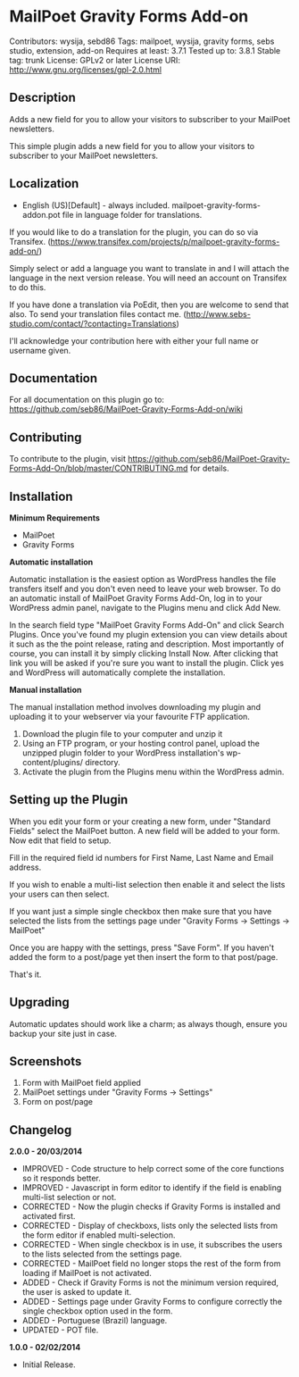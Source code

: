# MailPoet Gravity Forms Add-on

Contributors: wysija, sebd86
Tags: mailpoet, wysija, gravity forms, sebs studio, extension, add-on
Requires at least: 3.7.1
Tested up to: 3.8.1
Stable tag: trunk
License: GPLv2 or later
License URI: http://www.gnu.org/licenses/gpl-2.0.html

## Description

Adds a new field for you to allow your visitors to subscriber to your MailPoet newsletters.

This simple plugin adds a new field for you to allow your visitors to subscriber to your MailPoet newsletters.

## Localization
* English (US)[Default] - always included. mailpoet-gravity-forms-addon.pot file in language folder for translations.

If you would like to do a translation for the plugin, you can do so via Transifex.  (https://www.transifex.com/projects/p/mailpoet-gravity-forms-add-on/)

Simply select or add a language you want to translate in and I will attach the language in the next version release. You will need an account on Transifex to do this.

If you have done a translation via PoEdit, then you are welcome to send that also. To send your translation files contact me. (http://www.sebs-studio.com/contact/?contacting=Translations)

I'll acknowledge your contribution here with either your full name or username given.

## Documentation

For all documentation on this plugin go to: https://github.com/seb86/MailPoet-Gravity-Forms-Add-on/wiki

## Contributing

To contribute to the plugin, visit https://github.com/seb86/MailPoet-Gravity-Forms-Add-On/blob/master/CONTRIBUTING.md for details.

## Installation

__Minimum Requirements__

* MailPoet
* Gravity Forms

__Automatic installation__

Automatic installation is the easiest option as WordPress handles the file transfers itself and you don't even need to leave your web browser. To do an automatic install of MailPoet Gravity Forms Add-On, log in to your WordPress admin panel, navigate to the Plugins menu and click Add New.

In the search field type "MailPoet Gravity Forms Add-On" and click Search Plugins. Once you've found my plugin extension you can view details about it such as the the point release, rating and description. Most importantly of course, you can install it by simply clicking Install Now. After clicking that link you will be asked if you're sure you want to install the plugin. Click yes and WordPress will automatically complete the installation.

__Manual installation__

The manual installation method involves downloading my plugin and uploading it to your webserver via your favourite FTP application.

1. Download the plugin file to your computer and unzip it
2. Using an FTP program, or your hosting control panel, upload the unzipped plugin folder to your WordPress installation's wp-content/plugins/ directory.
3. Activate the plugin from the Plugins menu within the WordPress admin.

## Setting up the Plugin

When you edit your form or your creating a new form, under "Standard Fields" select the MailPoet button. A new field will be added to your form. Now edit that field to setup.

Fill in the required field id numbers for First Name, Last Name and Email address.

If you wish to enable a multi-list selection then enable it and select the lists your users can then select.

If you want just a simple single checkbox then make sure that you have selected the lists from the settings page under "Gravity Forms -> Settings -> MailPoet"

Once you are happy with the settings, press "Save Form". If you haven't added the form to a post/page yet then insert the form to that post/page.

That's it.

## Upgrading

Automatic updates should work like a charm; as always though, ensure you backup your site just in case.

## Screenshots

 1. Form with MailPoet field applied
 2. MailPoet settings under "Gravity Forms -> Settings"
 3. Form on post/page

## Changelog

__2.0.0 - 20/03/2014__

* IMPROVED - Code structure to help correct some of the core functions so it responds better.
* IMPROVED - Javascript in form editor to identify if the field is enabling multi-list selection or not.
* CORRECTED - Now the plugin checks if Gravity Forms is installed and activated first.
* CORRECTED - Display of checkboxs, lists only the selected lists from the form editor if enabled multi-selection.
* CORRECTED - When single checkbox is in use, it subscribes the users to the lists selected from the settings page.
* CORRECTED - MailPoet field no longer stops the rest of the form from loading if MailPoet is not activated.
* ADDED - Check if Gravity Forms is not the minimum version required, the user is asked to update it.
* ADDED - Settings page under Gravity Forms to configure correctly the single checkbox option used in the form.
* ADDED - Portuguese (Brazil) language.
* UPDATED - POT file.

__1.0.0 - 02/02/2014__

* Initial Release.
